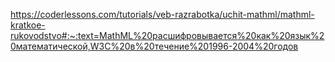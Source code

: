 https://coderlessons.com/tutorials/veb-razrabotka/uchit-mathml/mathml-kratkoe-rukovodstvo#:~:text=MathML%20расшифровывается%20как%20язык%20математической,W3C%20в%20течение%201996-2004%20годов
